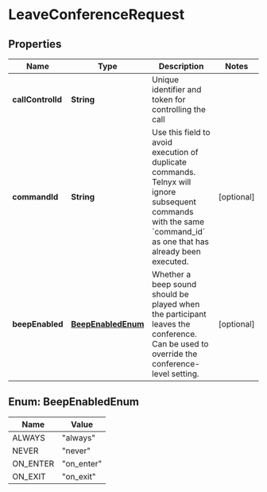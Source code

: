 

# LeaveConferenceRequest


## Properties

| Name | Type | Description | Notes |
|------------ | ------------- | ------------- | -------------|
|**callControlId** | **String** | Unique identifier and token for controlling the call |  |
|**commandId** | **String** | Use this field to avoid execution of duplicate commands. Telnyx will ignore subsequent commands with the same &#x60;command_id&#x60; as one that has already been executed. |  [optional] |
|**beepEnabled** | [**BeepEnabledEnum**](#BeepEnabledEnum) | Whether a beep sound should be played when the participant leaves the conference. Can be used to override the conference-level setting. |  [optional] |



## Enum: BeepEnabledEnum

| Name | Value |
|---- | -----|
| ALWAYS | &quot;always&quot; |
| NEVER | &quot;never&quot; |
| ON_ENTER | &quot;on_enter&quot; |
| ON_EXIT | &quot;on_exit&quot; |



